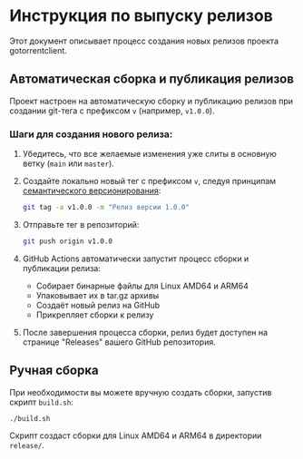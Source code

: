 # Инструкция по выпуску релизов

Этот документ описывает процесс создания новых релизов проекта gotorrentclient.

## Автоматическая сборка и публикация релизов

Проект настроен на автоматическую сборку и публикацию релизов при создании git-тега с префиксом `v` (например, `v1.0.0`).

### Шаги для создания нового релиза:

1. Убедитесь, что все желаемые изменения уже слиты в основную ветку (`main` или `master`).

2. Создайте локально новый тег с префиксом `v`, следуя принципам [семантического версионирования](https://semver.org/):
   ```bash
   git tag -a v1.0.0 -m "Релиз версии 1.0.0"
   ```

3. Отправьте тег в репозиторий:
   ```bash
   git push origin v1.0.0
   ```

4. GitHub Actions автоматически запустит процесс сборки и публикации релиза:
   - Собирает бинарные файлы для Linux AMD64 и ARM64
   - Упаковывает их в tar.gz архивы
   - Создаёт новый релиз на GitHub
   - Прикрепляет сборки к релизу

5. После завершения процесса сборки, релиз будет доступен на странице "Releases" вашего GitHub репозитория.

## Ручная сборка

При необходимости вы можете вручную создать сборки, запустив скрипт `build.sh`:

```bash
./build.sh
```

Скрипт создаст сборки для Linux AMD64 и ARM64 в директории `release/`.